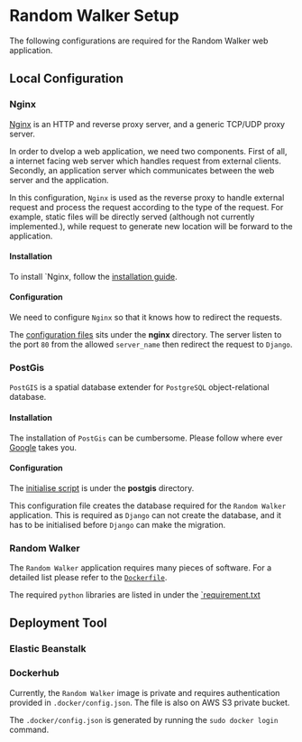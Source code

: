 # Random Walker Setup

The following configurations are required for the Random Walker web application.


## Local Configuration

### Nginx

[Nginx](https://nginx.org/en/) is an HTTP and reverse proxy server, and a
generic TCP/UDP proxy server.

In order to dvelop a web application, we need two components. First of all, a
internet facing web server which handles request from external clients.
Secondly, an application server which communicates between the web server and
the application.

In this configuration, `Nginx` is used as the reverse proxy to handle external
request and process the request according to the type of the request. For
example, static files will be directly served (although not currently
implemented.), while request to generate new location will be forward to the
application.

#### Installation
To install `Nginx, follow the [installation
guide](https://www.digitalocean.com/community/tutorials/how-to-install-nginx-on-ubuntu-14-04-lts).

#### Configuration

We need to configure `Nginx` so that it knows how to redirect the requests.

The [configuration
files](https://github.com/mkao006/random_walker_webapp/blob/master/nginx/conf.d/random_walker.conf)
sits under the **nginx** directory. The server listen to the port `80` from the
allowed `server_name` then redirect the request to `Django`.


### PostGis

`PostGIS` is a spatial database extender for `PostgreSQL` object-relational
database.

#### Installation

The installation of `PostGis` can be cumbersome. Please follow where ever
[Google](https://www.google.com/) takes you.


#### Configuration
The [initialise
script](https://github.com/mkao006/random_walker_webapp/blob/master/postgis/init/random_walker_db.sh)
is under the **postgis** directory.

This configuration file creates the database required for the `Random Walker`
application. This is required as `Django` can not create the database, and it
has to be initialised before `Django` can make the migration.

### Random Walker

The `Random Walker` application requires many pieces of software. For a detailed
list please refer to the
[`Dockerfile`](https://github.com/mkao006/random_walker/blob/master/Dockerfile).

The required `python` libraries are listed in under the
[`requirement.txt](https://github.com/mkao006/random_walker/blob/master/requirements.txt)



## Deployment Tool

### Elastic Beanstalk

### Dockerhub

Currently, the `Random Walker` image is private and requires authentication
provided in `.docker/config.json`. The file is also on AWS S3 private bucket.

The `.docker/config.json` is generated by running the `sudo docker login`
command.